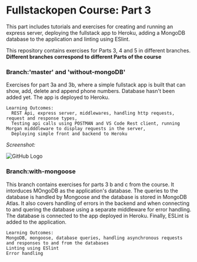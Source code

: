 # Fullstackopen Course: Part 3

This part includes tutorials and exercises for creating and running an express server, deploying the fullstack app to Heroku, adding a MongoDB database to the application and linting using ESlint.

This repository contains exercises for Parts 3, 4 and 5 in different branches. 
**Different branches correspond to different Parts of the course**

### Branch:'master' and 'without-mongoDB'
Exercises for part 3a and 3b, where a simple fullstack app is built that can show, add, delete and append phone numbers. Database hasn't been added yet. The app is deployed to Heroku. 

```
Learning Outcomes:
  REST Api, express server, middlewares, handling http requests, request and response types, 
  Testing api calls using POSTMAN and VS Code Rest client, running Morgan midddleware to display requests in the server,
  Deploying simple front and backend to Heroku
```
*Screenshot:*

![GitHub Logo](https://github.com/Prashanga/Images-For-Web/blob/master/3.1.png)



### Branch:with-mongoose

This branch contains exercises for parts 3 b and c from the course. It intorduces MOngoDB as the application's database. The queries to the database is handled by Mongoose and the database is stored in MongoDB Atlas. It also covers handling of errors in the backend and when connecting to and quering the database using a separate middleware for error handling. The database is connected to the app deployed in Heroku. Finally, ESLint is added to the application.

```
Learning Outcomes:
MongoDB, mongoose, database queries, handling asynchronous requests and responses to and from the databases
Linting using ESlint
Error handling
```
